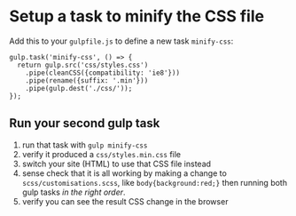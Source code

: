 # Setup a task to minify the CSS file

Add this to your `gulpfile.js` to define a new task `minify-css`:

```
gulp.task('minify-css', () => {
  return gulp.src('css/styles.css')
	.pipe(cleanCSS({compatibility: 'ie8'}))
	.pipe(rename({suffix: '.min'}))
	.pipe(gulp.dest('./css/'));
});
```

## Run your second gulp task

1) run that task with `gulp minify-css`
1) verify it produced a `css/styles.min.css` file
1) switch your site (HTML) to use that CSS file instead
1) sense check that it is all working by making a change to `scss/customisations.scss`, like `body{background:red;}` then running both gulp tasks *in the right order*.
1) verify you can see the result CSS change in the browser 
